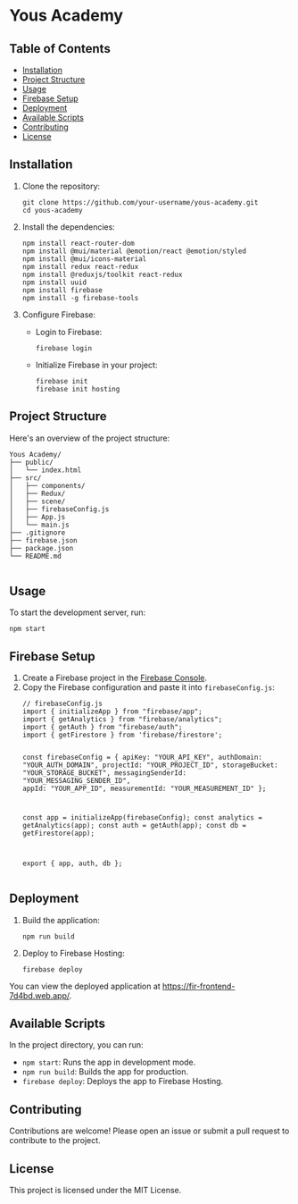 <body>
  <h1>Yous Academy</h1>
  <h2>Table of Contents</h2>
  <ul>
    <li><a href="#installation">Installation</a></li>
    <li><a href="#project-structure">Project Structure</a></li>
    <li><a href="#usage">Usage</a></li>
    <li><a href="#firebase-setup">Firebase Setup</a></li>
    <li><a href="#deployment">Deployment</a></li>
    <li><a href="#available-scripts">Available Scripts</a></li>
    <li><a href="#contributing">Contributing</a></li>
    <li><a href="#license">License</a></li>
  </ul>
  <h2 id="installation">Installation</h2>
  <ol>
    <li>Clone the repository:</li>
    <pre><code>git clone https://github.com/your-username/yous-academy.git
cd yous-academy</code></pre>
    <li>Install the dependencies:</li>
    <pre><code>npm install react-router-dom
npm install @mui/material @emotion/react @emotion/styled
npm install @mui/icons-material
npm install redux react-redux
npm install @reduxjs/toolkit react-redux
npm install uuid
npm install firebase
npm install -g firebase-tools</code></pre>
    <li>Configure Firebase:</li>
    <ul>
      <li>Login to Firebase:</li>
      <pre><code>firebase login</code></pre>
      <li>Initialize Firebase in your project:</li>
      <pre><code>firebase init
firebase init hosting</code></pre>
</ul>
  </ol>
  <h2 id="project-structure">Project Structure</h2>
  <p>Here's an overview of the project structure:</p>
  <pre><code>Yous Academy/
├── public/
│   └── index.html
├── src/
│   ├── components/
│   ├── Redux/
│   ├── scene/
│   ├── firebaseConfig.js
│   ├── App.js
│   └── main.js
├── .gitignore
├── firebase.json
├── package.json
└── README.md
  </code></pre>
  <h2 id="usage">Usage</h2>
  <p>To start the development server, run:</p>
  <pre><code>npm start</code></pre>
  <h2 id="firebase-setup">Firebase Setup</h2>
  <ol>
    <li>Create a Firebase project in the <a href="https://console.firebase.google.com/">Firebase Console</a>.</li>
    <li>Copy the Firebase configuration and paste it into <code>firebaseConfig.js</code>:</li>
    <pre><code>// firebaseConfig.js
import { initializeApp } from "firebase/app";
import { getAnalytics } from "firebase/analytics";
import { getAuth } from "firebase/auth";
import { getFirestore } from 'firebase/firestore';

const firebaseConfig = {
apiKey: "YOUR_API_KEY",
authDomain: "YOUR_AUTH_DOMAIN",
projectId: "YOUR_PROJECT_ID",
storageBucket: "YOUR_STORAGE_BUCKET",
messagingSenderId: "YOUR_MESSAGING_SENDER_ID",
appId: "YOUR_APP_ID",
measurementId: "YOUR_MEASUREMENT_ID"
};

const app = initializeApp(firebaseConfig);
const analytics = getAnalytics(app);
const auth = getAuth(app);
const db = getFirestore(app);

export { app, auth, db };</code></pre></ol>
  <h2 id="deployment">Deployment</h2>
  <ol>
    <li>Build the application:</li>
    <pre><code>npm run build</code></pre>
    <li>Deploy to Firebase Hosting:</li>
    <pre><code>firebase deploy</code></pre>
  </ol>
  <p>You can view the deployed application at <a href="https://fir-frontend-7d4bd.web.app/">https://fir-frontend-7d4bd.web.app/</a>.</p>

  <h2 id="available-scripts">Available Scripts</h2>
  <p>In the project directory, you can run:</p>
  <ul>
    <li><code>npm start</code>: Runs the app in development mode.</li>
    <li><code>npm run build</code>: Builds the app for production.</li>
    <li><code>firebase deploy</code>: Deploys the app to Firebase Hosting.</li>
  </ul>
  <h2 id="contributing">Contributing</h2>
  <p>Contributions are welcome! Please open an issue or submit a pull request to contribute to the project.</p>
  <h2 id="license">License</h2>
  <p>This project is licensed under the MIT License.</p>
